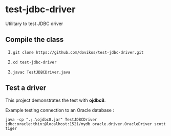 # test-jdbc-driver
Utilitary to test JDBC driver

## Compile the class
1. `git clone https://github.com/dovikos/test-jdbc-driver.git`

2. `cd test-jdbc-driver`

3. `javac TestJDBCDriver.java`

## Test a driver
This project demonstrates the test with **ojdbc8**.

Example testing connection to an Oracle database :

`java -cp ".;.\ojdbc8.jar" TestJDBCDriver jdbc:oracle:thin:@localhost:1521/mydb oracle.driver.OracleDriver scott tiger`
